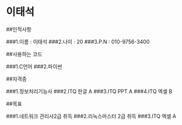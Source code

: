 # 이태석

##인적사항

###1.이름 : 이태석
###2.나이 : 20
###3.P.N : 010-9756-3400

##사용하는 코드

###1.C언어
###2.파이썬

##자격증

###1.정보처리기능사
###2.ITQ 한글 A
###3.ITQ PPT A
###4.ITQ 엑셀 B

##목표

###1.네트워크 관리사2급 취득
###2.리눅스마스터 2급 취득
###3.ITQ 엑셀 A
